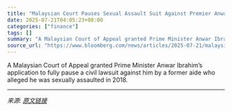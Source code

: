```yaml
---
title: "Malaysian Court Pauses Sexual Assault Suit Against Premier Anwar"
date: 2025-07-21T04:05:23+08:00
categories: ["finance"]
tags: []
summary: "A Malaysian Court of Appeal granted Prime Minister Anwar Ibrahim’s application to fully pause a civil lawsuit against him by a former aide who alleged he was sexually assaulted in 2018."
source_url: "https://www.bloomberg.com/news/articles/2025-07-21/malaysian-court-pauses-sexual-assault-suit-against-premier-anwar"
---
```


A Malaysian Court of Appeal granted Prime Minister Anwar Ibrahim’s application to fully pause a civil lawsuit against him by a former aide who alleged he was sexually assaulted in 2018.

---

*来源: [原文链接](https://www.bloomberg.com/news/articles/2025-07-21/malaysian-court-pauses-sexual-assault-suit-against-premier-anwar)*
